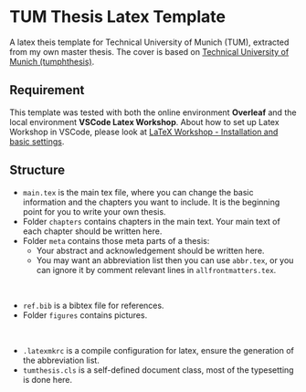 # TUM Thesis Latex Template
A latex theis template for Technical University of Munich (TUM), extracted from my own master thesis. The cover is based on [Technical University of Munich (tumphthesis)](https://www.overleaf.com/latex/templates/technical-university-of-munich-tumphthesis/gzzqnqhbwwpb).

## Requirement
This template was tested with both the online environment **Overleaf** and the local environment **VSCode Latex Workshop**. About how to set up Latex Workshop in VSCode, please look at [LaTeX Workshop - Installation and basic settings](https://github.com/James-Yu/LaTeX-Workshop/wiki/Install).

## Structure
* `main.tex` is the main tex file, where you can change the basic information and the chapters you want to include. It is the beginning point for you to write your own thesis.  
* Folder `chapters` contains chapters in the main text. Your main text of each chapter should be written here.  
* Folder `meta` contains those meta parts of a thesis:
  * Your abstract and acknowledgement should be written here.
  * You may want an abbreviation list then you can use `abbr.tex`, or you can ignore it by comment relevant lines in `allfrontmatters.tex`.

&nbsp;
* `ref.bib` is a bibtex file for references.
* Folder `figures` contains pictures.

&nbsp;
* `.latexmkrc` is a compile configuration for latex, ensure the generation of the abbreviation list.
* `tumthesis.cls` is a self-defined document class, most of the typesetting is done here.  
